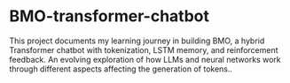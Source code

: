 # BMO-transformer-chatbot
This project documents my learning journey in building BMO, a hybrid Transformer chatbot with tokenization, LSTM memory, and reinforcement feedback. An evolving exploration of how LLMs and neural networks work through different aspects affecting the generation of tokens..
